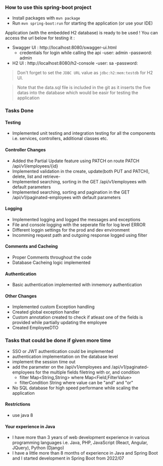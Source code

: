 ### How to use this spring-boot project

- Install packages with `mvn package`
- Run `mvn spring-boot:run` for starting the application (or use your IDE)

Application (with the embedded H2 database) is ready to be used ! You can access the url below for testing it :

- Swagger UI : http://localhost:8080/swagger-ui.html
  - credentials for login while calling the api
    -user: admin
    -password: admin
- H2 UI : http://localhost:8080/h2-console
  -user: sa
  -password:



> Don't forget to set the `JDBC URL` value as `jdbc:h2:mem:testdb` for H2 UI.

> Note that the data.sql file is included in the git as it inserts the five datas into the database which would be easir for testing the application


### Tasks Done
#### Testing
- Implemented unit testing and integration testing for all the components i.e. services, controllers, additional classes etc.
#### Controller Changes
- Added the Partial Update feature using PATCH on route PATCH /api/v1/employees/{id}
- Implemented validation in the create, update(both PUT and PATCH), delete, list and retrieve- 
- Implemented searching, sorting  in the GET /api/v1/employees with default parameters
- Implemented searching, sorting and pagination in the GET /api/v1/paginated-employees with default parameters

#### Logging
- Implemented logging and logged the messages and exceptions
- File and console logging with the seperate file for log level ERROR
- Different loggin settings for the prod and dev environment
- Incomming request path and outgoing response logged using filter

#### Comments and Cacheing
- Proper Comments throughout the code
- Database Cacheing logic implemented

#### Authentication
- Basic authentication implemented with inmemory authentication


#### Other Changes
- Implemented custom Exception handling
- Created global exception handler
- Custom annotation created to check if atleast one of the fields is provided while partially updating the employee
- Created EmployeeDTO

### Tasks that could be done if given more time
- SSO or JWT authentication could be implemented
- authentication implementation on the database level
- implement the session time out
- add the parameter on the /api/v1/employees and /api/v1/paginated-employees for the multiple fields filetring with or, and condition
  - filter Map<String,String> where Map<Field,FilterValue> 
  - filterCondition String where value can be "and" and "or"
- No SQL database for high speed performane while scaling the application


#### Restrictions
- use java 8


#### Your experience in Java
 - I have more than 3 years of web development experience in various programming languages i.e. Java, PHP, JavaScript (React, Angular, JQuery), Python (Django)
 - I have a little more than 8 months of experience in Java and Spring Boot  and I started development in Spring Boot from 2022/07 
